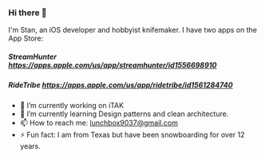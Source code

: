 ### Hi there 👋



I'm Stan, an iOS developer and hobbyist knifemaker. I have two apps on the App Store:
##### StreamHunter https://apps.apple.com/us/app/streamhunter/id1556698910
##### RideTribe https://apps.apple.com/us/app/ridetribe/id1561284740

- 🔭 I’m currently working on iTAK
- 🌱 I’m currently learning Design patterns and clean architecture.
- 📫 How to reach me: lunchbox9037@gmail.com
- ⚡ Fun fact: I am from Texas but have been snowboarding for over 12 years.
